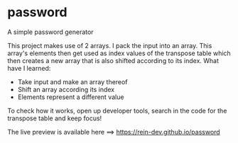 # password
A simple password generator 

This project makes use of 2 arrays. I pack the input into an array. This array's elements then get used as index values of the transpose table which then creates a new array that is also shifted according to its index. What have I learned:

- Take input and make an array thereof
- Shift an array according its index
- Elements represent a different value

To check how it works, open up developer tools, search in the code for the transpose table and keep focus!

The live preview is available here ==> https://rein-dev.github.io/password 
